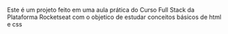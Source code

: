 Este é um projeto feito em uma aula prática do Curso Full Stack da Plataforma Rocketseat com o objetico de estudar conceitos básicos de html e css
